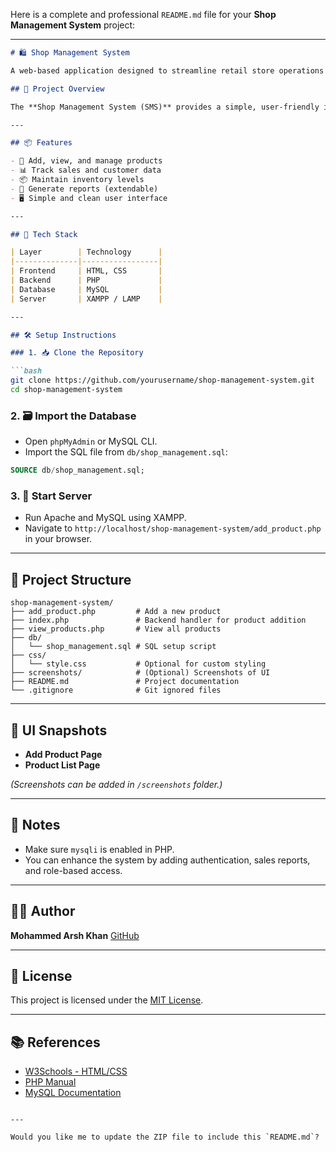 Here is a complete and professional `README.md` file for your **Shop Management System** project:

---

````markdown
# 🛍️ Shop Management System

A web-based application designed to streamline retail store operations such as product management, sales tracking, and inventory control.

## 🚀 Project Overview

The **Shop Management System (SMS)** provides a simple, user-friendly interface for managing product inventory, customer records, and sales transactions in small to mid-size retail shops. Built using PHP, HTML, and MySQL, it allows store owners to automate manual processes and minimize human errors.

---

## 📦 Features

- 🛒 Add, view, and manage products
- 📊 Track sales and customer data
- 📦 Maintain inventory levels
- 🧾 Generate reports (extendable)
- 🖥️ Simple and clean user interface

---

## 🧰 Tech Stack

| Layer        | Technology      |
|--------------|-----------------|
| Frontend     | HTML, CSS       |
| Backend      | PHP             |
| Database     | MySQL           |
| Server       | XAMPP / LAMP    |

---

## 🛠️ Setup Instructions

### 1. 📥 Clone the Repository

```bash
git clone https://github.com/yourusername/shop-management-system.git
cd shop-management-system
````

### 2. 🗃️ Import the Database

* Open `phpMyAdmin` or MySQL CLI.
* Import the SQL file from `db/shop_management.sql`:

```sql
SOURCE db/shop_management.sql;
```

### 3. 🚦 Start Server

* Run Apache and MySQL using XAMPP.
* Navigate to `http://localhost/shop-management-system/add_product.php` in your browser.

---

## 📂 Project Structure

```
shop-management-system/
├── add_product.php         # Add a new product
├── index.php               # Backend handler for product addition
├── view_products.php       # View all products
├── db/
│   └── shop_management.sql # SQL setup script
├── css/
│   └── style.css           # Optional for custom styling
├── screenshots/            # (Optional) Screenshots of UI
├── README.md               # Project documentation
└── .gitignore              # Git ignored files
```

---

## 📸 UI Snapshots

* **Add Product Page**
* **Product List Page**

*(Screenshots can be added in `/screenshots` folder.)*

---

## 📌 Notes

* Make sure `mysqli` is enabled in PHP.
* You can enhance the system by adding authentication, sales reports, and role-based access.

---

## 🙋‍♂️ Author

**Mohammed Arsh Khan**
[GitHub](https://github.com/mdarshkhan)

---

## 📄 License

This project is licensed under the [MIT License](LICENSE).

---

## 📚 References

* [W3Schools - HTML/CSS](https://www.w3schools.com/)
* [PHP Manual](https://www.php.net/manual/en/)
* [MySQL Documentation](https://dev.mysql.com/doc/)

```

---

Would you like me to update the ZIP file to include this `README.md`?
```
